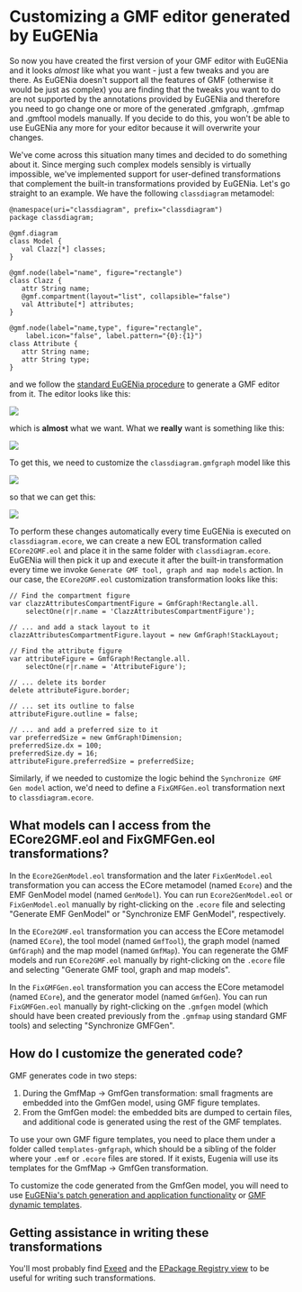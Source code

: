 # Customizing a GMF editor generated by EuGENia

So now you have created the first version of your GMF editor with
EuGENia and it looks *almost* like what you want - just a few tweaks
and you are there. As EuGENia doesn't support all the features of GMF
(otherwise it would be just as complex) you are finding that the tweaks
you want to do are not supported by the annotations provided by EuGENia
and therefore you need to go change one or more of the generated
.gmfgraph, .gmfmap and .gmftool models manually. If you decide to do
this, you won't be able to use EuGENia any more for your editor because
it will overwrite your changes.

We've come across this situation many times and decided to do something
about it. Since merging such complex models sensibly is virtually
impossible, we've implemented support for user-defined transformations
that complement the built-in transformations provided by EuGENia. Let's
go straight to an example. We have the following `classdiagram`
metamodel:

```emf
@namespace(uri="classdiagram", prefix="classdiagram")
package classdiagram;

@gmf.diagram
class Model {
   val Clazz[*] classes;
}

@gmf.node(label="name", figure="rectangle")
class Clazz {
   attr String name;
   @gmf.compartment(layout="list", collapsible="false")
   val Attribute[*] attributes;
}

@gmf.node(label="name,type", figure="rectangle",
    label.icon="false", label.pattern="{0}:{1}")
class Attribute {
   attr String name;
   attr String type;
}
```

and we follow the [standard EuGENia
procedure](../eugenia-gmf-tutorial/)
to generate a GMF editor from it. The editor looks like this:

![](Classdiagramdefault.png)

which is **almost** what we want. What we **really** want is something
like this:

![](Classdiagramcustomized.png)

To get this, we need to customize the `classdiagram.gmfgraph` model like
this

![](Gmfgraphdefault.png)

so that we can get this:

![](Gmfgraphcustomized.png)

To perform these changes automatically every time EuGENia is executed on
`classdiagram.ecore`, we can create a new EOL transformation called
`ECore2GMF.eol` and place it in the same folder with
`classdiagram.ecore`. EuGENia will then pick it up and execute it after
the built-in transformation every time we invoke
`Generate GMF tool, graph and map models` action. In our case, the
`ECore2GMF.eol` customization transformation looks like this:

```eol
// Find the compartment figure
var clazzAttributesCompartmentFigure = GmfGraph!Rectangle.all.
    selectOne(r|r.name = 'ClazzAttributesCompartmentFigure');

// ... and add a stack layout to it
clazzAttributesCompartmentFigure.layout = new GmfGraph!StackLayout;

// Find the attribute figure
var attributeFigure = GmfGraph!Rectangle.all.
    selectOne(r|r.name = 'AttributeFigure');

// ... delete its border
delete attributeFigure.border;

// ... set its outline to false
attributeFigure.outline = false;

// ... and add a preferred size to it
var preferredSize = new GmfGraph!Dimension;
preferredSize.dx = 100;
preferredSize.dy = 16;
attributeFigure.preferredSize = preferredSize;
```

Similarly, if we needed to customize the logic behind the
`Synchronize GMF Gen model` action, we'd need to define a
`FixGMFGen.eol` transformation next to `classdiagram.ecore`.

## What models can I access from the ECore2GMF.eol and FixGMFGen.eol transformations?

In the `Ecore2GenModel.eol` transformation and the later
`FixGenModel.eol` transformation you can access the ECore metamodel
(named `Ecore`) and the EMF GenModel model (named `GenModel`). You can
run `Ecore2GenModel.eol` or `FixGenModel.eol` manually by right-clicking
on the `.ecore` file and selecting "Generate EMF GenModel" or
"Synchronize EMF GenModel", respectively.

In the `ECore2GMF.eol` transformation you can access the ECore metamodel
(named `ECore`), the tool model (named `GmfTool`), the graph model
(named `GmfGraph`) and the map model (named `GmfMap`). You can
regenerate the GMF models and run `ECore2GMF.eol` manually by
right-clicking on the `.ecore` file and selecting "Generate GMF tool,
graph and map models".

In the `FixGMFGen.eol` transformation you can access the ECore metamodel
(named `ECore`), and the generator model (named `GmfGen`). You can run
`FixGMFGen.eol` manually by right-clicking on the `.gmfgen` model (which
should have been created previously from the `.gmfmap` using standard
GMF tools) and selecting "Synchronize GMFGen".

## How do I customize the generated code?

GMF generates code in two steps:

1.  During the GmfMap → GmfGen transformation: small fragments are
    embedded into the GmfGen model, using GMF figure templates.
2.  From the GmfGen model: the embedded bits are dumped to certain
    files, and additional code is generated using the rest of the GMF
    templates.

To use your own GMF figure templates, you need to place them under a
folder called `templates-gmfgraph`, which should be a sibling of the
folder where your `.emf` or `.ecore` files are stored. If it exists,
Eugenia will use its templates for the GmfMap → GmfGen transformation.

To customize the code generated from the GmfGen model, you will need to
use [EuGENia's patch generation and application
functionality](../eugenia-patching/)
or [GMF dynamic
templates](http://www.bonitasoft.org/blog/eclipse/customize-your-gmf-editor-by-customizing-templates/).

## Getting assistance in writing these transformations

You'll most probably find
[Exeed](http://epsilonblog.wordpress.com/2008/07/17/inspecting-emf-models-with-exeed/)
and the [EPackage Registry
view](http://epsilonblog.wordpress.com/2009/02/13/the-emf-epackage-registry-view/)
to be useful for writing such transformations.
